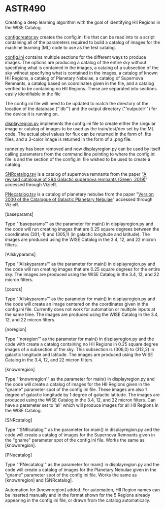 # ASTR490
Creating a deep learning algorithm with the goal of identifying HII Regions in
the WISE Catalog.

[configcreator.py](https://github.com/aydanmckay/ASTR490/blob/main/ml/configcreator.py) creates the config.ini file that can be read into to a script
containing all of the parameters required to build a catalog of images for the
machine learning (ML) code to use as the test catalog.

[config.ini](https://github.com/aydanmckay/ASTR490/blob/main/ml/config.ini) contains multiple sections for the different ways to produce images. 
The options are producing a catalog of the entire sky without specifying what
is contained in the images, a catalog of a subsection of the sky without specifying
what is contained in the images, a catalog of known HII Regions, a catalog of 
Planetary Nebulae, a catalog of Supernova Remnants, a catalog based on
coordinates given in the file, and a catalog verified to be containing no HII 
Regions. These are separated into sections easily identifiable in the file

The config.ini file will need to be updated to match the directory of the location
of the database ("'db'") and the output directory ("'outputdir'") for the device it
is running on.

[displayregion.py](https://github.com/aydanmckay/ASTR490/blob/main/ml/displayregion.py) implements the config.ini file to create either the singular image
or catalog of images to be used as the train/test/dev set by the ML code. The actual
pixel values for flux can be returned in the form of .fits files, and a 3-color image
is returned in the form of a .png file.

runner.py has been removed and now displayregion.py can be used by itself calling
parameters from the command line pointing to where the config.ini file is and the
section of the config.ini file wished to be used to create a catalog.

[SNRcatalog.tsv](https://github.com/aydanmckay/ASTR490/blob/main/SNRcatalog.tsv) is a catalog of supernova remnants from the paper "[A revised 
catalogue of 294 Galactic supernova remnants (Green, 2019)](https://ui.adsabs.harvard.edu/abs/2019JApA...40...36G/abstract)" accessed through VizieR.

[PNecatalog.tsv](https://github.com/aydanmckay/ASTR490/blob/main/PNecatalog.tsv) is a catalog of planetary nebulae from the paper "[Version 2000 of the
Catalogue of Galactic Planetary Nebulae](https://ui.adsabs.harvard.edu/abs/2001A%26A...378..843K/abstract)" accessed through VizieR.

[baseparams]

Type "'baseparams'" as the parameter for main() in displayregion.py and the code will
run creating images that are 0.25 square degrees between the coordinates (301,-1) and 
(305,1) (in galactic longitude and latitude). The images are produced using the WISE
Catalog in the 3.4, 12, and 22 micron filters.

[Allskyparams]

Type "'Allskyparams'" as the parameter for main() in displayregion.py and the code will 
run creating images that are 0.25 square degrees for the entire sky. The images are
produced using the WISE Catalog in the 3.4, 12, and 22 micron filters.

[coords]

Type "'Allskyparams'" as the parameter for main() in displayregion.py and the code 
will create an image centered on the coordinates given in the config.ini file. Currently
does not work for automation or multiple inputs at the same time. The images are
produced using the WISE Catalog in the 3.4, 12, and 22 micron filters.

[noregion]

Type "'noregion'" as the parameter for main() in displayregion.py and the code with
create a catalog containing no HII Regions in 0.25 square degree images of a subsection
of the sky. This subsection is (308,0) to (312,2) in galactic longitude and latitude.
The images are produced using the WISE Catalog in the 3.4, 12, and 22 micron filters.

[knownregion]

Type "'knownregion'" as the parameter for main() in displayregion.py and the code will
create a catalog of images for the HII Regions given in the "gname" parameter spot of 
the config.ini file. These images are also 1 degree of galactic longitude by 1 degree
of galactic latitude. The images are produced using the WISE Catalog in the 3.4, 12, and
22 micron filters. Can have a parameter set to 'all' which will produce images for all
HII Regions in the WISE Catalog.

[SNRcatalog]

Type "'SNRcatalog'" as the parameter for main() in displayregion.py and the code will
create a catalog of images for the Supernova Remnants given in the "gname" parameter 
spot of the config.ini file. Works the same as [knownregion].

[PNecatalog]

Type "'PNecatalog'" as the parameter for main() in displayregion.py and the code will
create a catalog of images for the Planetary Nebulae given in the "gname" parameter 
spot of the config.ini file. Works the same as [knownregion] and [SNRcatalog].

Automation for [knownregion] added. For automation, HII Region names can be inserted
manually and in the format shown for the 5 Regions already appearing in the
config.ini file, or drawn from the catalog automatically.
